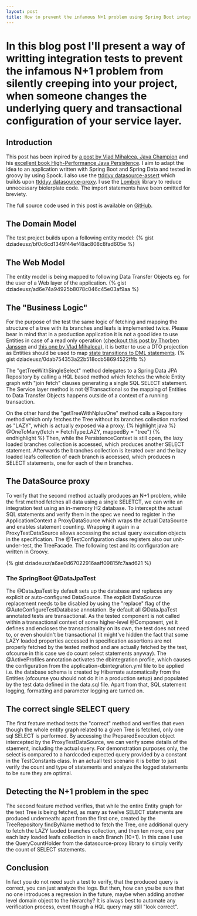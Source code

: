 ```yaml
---
layout: post
title: How to prevent the infamous N+1 problem using Spring Boot integration testing, Spock and a DataSource proxy
---
```


# In this blog post I'll present  a way of writting integration tests to prevent the infamous N+1 problem from silently creeping into your project, when someone changes the underlying query and transactional configuration of your service layer. 

## Introduction
This post has been inpired by [a post by Vlad Mihalcea, Java Champion](https://vladmihalcea.com/2014/02/01/how-to-detect-the-n-plus-one-query-problem-during-testing/) and his [excellent book High-Performance Java Persistence](https://www.amazon.com/High-Performance-Java-Persistence-Vlad-Mihalcea/dp/973022823X/ref=sr_1_1?ie=UTF8&qid=1512246851&sr=8-1&keywords=high+performance+java+persistence). I aim to adapt the idea to an application written with Spring Boot and Spring Data and tested in groovy by using Spock. I also use the [ttddyy datasource-assert](https://github.com/ttddyy/datasource-assert) which builds upon [ttddyy datasource-proxy](https://github.com/ttddyy/datasource-proxy). I use the [Lombok](https://projectlombok.org/) library to reduce unnecessary biolerplate code. The import statements have been omitted for breviety. 

The full source code used in this post is available on [GitHub](https://github.com/dziadeusz/n-plus-one-integration-testing).

## The Domain Model
The test project builds upon a following entity model:
{% gist dziadeusz/bf0c6cd1349f44ef48ac808c8fad605e %}
## The Web Model
The entity model is being mapped to following Data Transfer Objects eg. for the user of a Web layer of the application. 
{% gist dziadeusz/ad6e74a94925b8078c046c45e03af9aa %}

## The "Business Logic"
For the purpose of the test the same logic of fetching and mapping the structure of a tree with its branches and leafs is implemented twice. Please bear in mind that in a production application it is not a good idea to use Entities in case of a read only operation ([checkout this post by Thorben Janssen](https://www.thoughts-on-java.org/entities-dtos-use-projection/) and [this one by Vlad Mihalcea](https://vladmihalcea.com/2016/09/13/the-best-way-to-handle-the-lazyinitializationexception/)), it is better to use a DTO projection as Entities should be used to map [state transitions to DML statements](https://vladmihalcea.com/2014/07/30/a-beginners-guide-to-jpa-hibernate-entity-state-transitions/).
{% gist dziadeusz/0dab754353a22b518ccb58694522fffb %}

The "getTreeWithSingleSelect" method delegates to a Spring Data JPA Repository by calling a HQL based method which fetches the whole Entity graph with "join fetch" clauses generating a single SQL SELECT statement. The Service layer method is not @Transactional so the mapping of Entities to Data Transfer Objects happens outside of a context of a running transaction. 

On the other hand the "getTreeWithNplusOne" method calls a Repository method which only fetches the Tree without its branches collection marked as "LAZY", which is actually exposed via a proxy.
{% highlight java %}
@OneToMany(fetch = FetchType.LAZY, mappedBy = "tree")
{% endhighlight %}
Then, while the PersistenceContext is still open, the lazy loaded branches collection is accessed, which produces another SELECT statement. Afterwards the branches collection is iterated over and the lazy loaded leafs collection of each branch is accessed, which produces n SELECT statements, one for each of the n branches.
## The DataSource proxy
To verify that the second method actually produces an N+1 problem, while the first method fetches all data using a single SELETCT, we can write an integration test using an in-memory H2 database. To intercept the actual SQL statements and verify them in the spec we need to register in the ApplicationContext a ProxyDataSource which wraps the actual DataSource and enables statement counting. Wrapping it again in a ProxyTestDataSource allows accessing the actual query execution objects in the specification. The @TestConfiguration class registers also our unit-under-test, the TreeFacade. The following test and its configuration are written in Groovy.

{% gist dziadeusz/a6ae0d67022916aaff09815fc7aad621 %}
### The SpringBoot @DataJpaTest
The @DataJpaTest by default sets up the database and replaces any explicit or auto-configured DataSource. The explicit DataSource replacement needs to be disabled by using the "replace" flag of the @AutoConfigureTestDatabase annotation. By default all @DataJpaTest annotated tests are transactional. As the tested component is not called within a transactional context of some higher-level @Component, yet it defines and encloses the transactionality on its own, the test does not need to, or even shouldn't be transactional (it might've hidden the fact that some LAZY loaded properties accessed in specification assertions are not properly fetched by the tested method and are actually fetched by the test, ofcourse in this case we do count select statements anyway). The @ActiveProfiles annotation activates the dbintegration profile, which causes the configuration from the application-dbintegration.yml file to be applied i.e. the database schema is created by Hibernate automatically from the Entities (ofcourse you should not do it in a production setup) and populated by the test data defined in the data.sql file. Apart from that, SQL statement logging, formatting and parameter logging are turned on. 

## The correct single SELECT query

The first feature method tests the "correct" method and verifies that even though the whole entity graph related to a given Tree is fetched, only one sql SELECT is performed. By accessing the PreparedExecution object intercepted by the ProxyTestDataSource, we can verify some details of the staement, including the actual query. For demonstration purposes only, the select is compared to a hardcoded expected query provided by a constant in the TestConstants class. In an actuall test scenario it is better to just verify the count and type of statements and analyze the logged statements to be sure they are optimal. 

## Detecting the N+1 problem in the spec

The second feature method verifies, that while the entire Entity graph for the test Tree is being fetched, as many as twelve SELECT statements are produced underneath: apart from the first one, created by the TreeRepository findByName method to fetch the Tree, one additional query to fetch the LAZY laoded branches collection, and then ten more, one per each lazy loaded leafs collection in each Branch (10+1). In this case I use the QueryCountHolder from the datasource-proxy library to simply verify the count of SELECT statements. 

## Conclusion
In fact you do not need such a test to verify, that the produced query is correct, you can just analyze the logs. But then, how can you be sure that no one introduces a regression in the future, maybe when adding another level domain object to the hierarchy? It is always best to automate any verification process, event though a HQL query may still "look correct".

